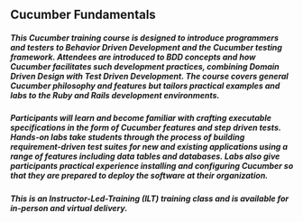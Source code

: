 ## Cucumber Fundamentals

##### This Cucumber training course is designed to introduce programmers and testers to Behavior Driven Development and the Cucumber testing framework. Attendees are introduced to BDD concepts and how Cucumber facilitates such development practices, combining Domain Driven Design with Test Driven Development. The course covers general Cucumber philosophy and features but tailors practical examples and labs to the Ruby and Rails development environments.

##### Participants will learn and become familiar with crafting executable specifications in the form of Cucumber features and step driven tests. Hands-on labs take students through the process of building requirement-driven test suites for new and existing applications using a range of features including data tables and databases. Labs also give participants practical experience installing and configuring Cucumber so that they are prepared to deploy the software at their organization.

##### This is an Instructor-Led-Training (ILT) training class and is available for in-person and virtual delivery.
